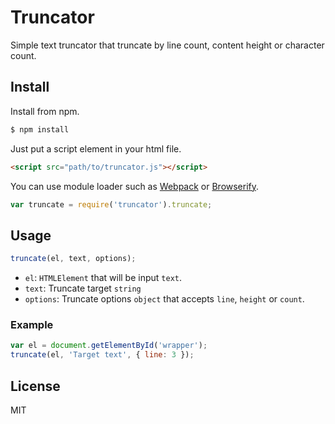 # Truncator
Simple text truncator that truncate by line count, content height or character count.

## Install
Install from npm.

```sh
$ npm install
```

Just put a script element in your html file.

```html
<script src="path/to/truncator.js"></script>
```

You can use module loader such as [Webpack](https://webpack.github.io/) or [Browserify](http://browserify.org/).

```js
var truncate = require('truncator').truncate;
```

## Usage

```js
truncate(el, text, options);
```

- `el`: `HTMLElement` that will be input `text`.
- `text`: Truncate target `string`
- `options`: Truncate options `object` that accepts `line`, `height` or `count`.

### Example

```js
var el = document.getElementById('wrapper');
truncate(el, 'Target text', { line: 3 });
```

## License
MIT
